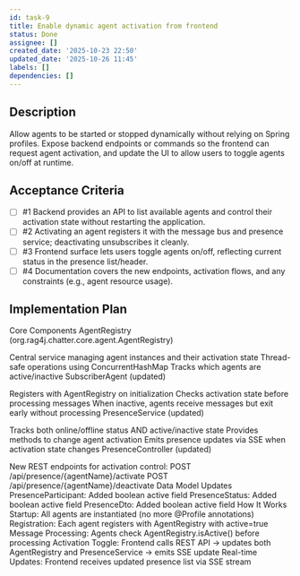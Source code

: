 ```yaml
---
id: task-9
title: Enable dynamic agent activation from frontend
status: Done
assignee: []
created_date: '2025-10-23 22:50'
updated_date: '2025-10-26 11:45'
labels: []
dependencies: []
---
```


## Description

<!-- SECTION:DESCRIPTION:BEGIN -->
Allow agents to be started or stopped dynamically without relying on Spring profiles. Expose backend endpoints or commands so the frontend can request agent activation, and update the UI to allow users to toggle agents on/off at runtime.
<!-- SECTION:DESCRIPTION:END -->

## Acceptance Criteria
<!-- AC:BEGIN -->
- [ ] #1 Backend provides an API to list available agents and control their activation state without restarting the application.
- [ ] #2 Activating an agent registers it with the message bus and presence service; deactivating unsubscribes it cleanly.
- [ ] #3 Frontend surface lets users toggle agents on/off, reflecting current status in the presence list/header.
- [ ] #4 Documentation covers the new endpoints, activation flows, and any constraints (e.g., agent resource usage).
<!-- AC:END -->

## Implementation Plan

<!-- SECTION:PLAN:BEGIN -->
Core Components
AgentRegistry (org.rag4j.chatter.core.agent.AgentRegistry)

Central service managing agent instances and their activation state
Thread-safe operations using ConcurrentHashMap
Tracks which agents are active/inactive
SubscriberAgent (updated)

Registers with AgentRegistry on initialization
Checks activation state before processing messages
When inactive, agents receive messages but exit early without processing
PresenceService (updated)

Tracks both online/offline status AND active/inactive state
Provides methods to change agent activation
Emits presence updates via SSE when activation state changes
PresenceController (updated)

New REST endpoints for activation control:
POST /api/presence/{agentName}/activate
POST /api/presence/{agentName}/deactivate
Data Model Updates
PresenceParticipant: Added boolean active field
PresenceStatus: Added boolean active field
PresenceDto: Added boolean active field
How It Works
Startup: All agents are instantiated (no more @Profile annotations)
Registration: Each agent registers with AgentRegistry with active=true
Message Processing: Agents check AgentRegistry.isActive() before processing
Activation Toggle: Frontend calls REST API → updates both AgentRegistry and PresenceService → emits SSE update
Real-time Updates: Frontend receives updated presence list via SSE stream
<!-- SECTION:PLAN:END -->
